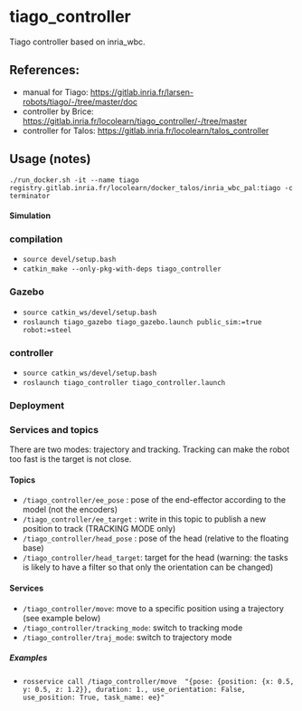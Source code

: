 # tiago_controller

Tiago controller based on inria_wbc.

## References:
- manual for Tiago: https://gitlab.inria.fr/larsen-robots/tiago/-/tree/master/doc
- controller by Brice: https://gitlab.inria.fr/locolearn/tiago_controller/-/tree/master 
- controller for Talos: https://gitlab.inria.fr/locolearn/talos_controller 

## Usage (notes)

`./run_docker.sh -it --name tiago registry.gitlab.inria.fr/locolearn/docker_talos/inria_wbc_pal:tiago -c terminator` 

#### Simulation

### compilation
- `source devel/setup.bash` 
- `catkin_make --only-pkg-with-deps tiago_controller` 

### Gazebo
- `source catkin_ws/devel/setup.bash`
- `roslaunch tiago_gazebo tiago_gazebo.launch public_sim:=true robot:=steel` 

### controller
- `source catkin_ws/devel/setup.bash` 
- `roslaunch tiago_controller tiago_controller.launch`

### Deployment

### Services and topics
There are two modes: trajectory and tracking. Tracking can make the robot too fast is the target is not close.
#### Topics
- `/tiago_controller/ee_pose` : pose of the end-effector according to the model (not the encoders)
- `/tiago_controller/ee_target` : write in this topic to publish a new position to track (TRACKING MODE only)
- `/tiago_controller/head_pose` : pose of the head (relative to the floating base)
- `/tiago_controller/head_target`: target for the head (warning: the tasks is likely to have a filter so that only the orientation can be changed)
#### Services
- `/tiago_controller/move`: move to a specific position using a trajectory (see example below) 
- `/tiago_controller/tracking_mode`: switch to tracking mode
- `/tiago_controller/traj_mode`: switch to trajectory mode




##### Examples
- `rosservice call /tiago_controller/move  "{pose: {position: {x: 0.5, y: 0.5, z: 1.2}}, duration: 1., use_orientation: False, use_position: True, task_name: ee}" ` 


